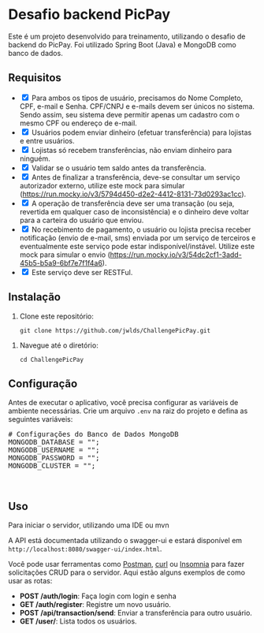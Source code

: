 <!DOCTYPE html>
<html>

<body>

  <h1>Desafio backend PicPay</h1>

  <p>Este é um projeto desenvolvido para treinamento, utilizando o desafio de backend do PicPay. Foi utilizado Spring Boot (Java) e MongoDB como banco de dados.</p>

  <h2>Requisitos</h2>

  <ul>
    <li><input type="checkbox" checked> Para ambos os tipos de usuário, precisamos do Nome Completo, CPF, e-mail e Senha. CPF/CNPJ e e-mails devem ser únicos no sistema. Sendo assim, seu sistema deve permitir apenas um cadastro com o mesmo CPF ou endereço de e-mail.</li>
    <li><input type="checkbox" checked> Usuários podem enviar dinheiro (efetuar transferência) para lojistas e entre usuários.</li>
    <li><input type="checkbox" checked> Lojistas só recebem transferências, não enviam dinheiro para ninguém.</li>
    <li><input type="checkbox" checked> Validar se o usuário tem saldo antes da transferência.</li>
    <li><input type="checkbox" checked> Antes de finalizar a transferência, deve-se consultar um serviço autorizador externo, utilize este mock para simular (<a href="https://run.mocky.io/v3/5794d450-d2e2-4412-8131-73d0293ac1cc">https://run.mocky.io/v3/5794d450-d2e2-4412-8131-73d0293ac1cc</a>).</li>
    <li><input type="checkbox" checked> A operação de transferência deve ser uma transação (ou seja, revertida em qualquer caso de inconsistência) e o dinheiro deve voltar para a carteira do usuário que enviou.</li>
    <li><input type="checkbox" checked> No recebimento de pagamento, o usuário ou lojista precisa receber notificação (envio de e-mail, sms) enviada por um serviço de terceiros e eventualmente este serviço pode estar indisponível/instável. Utilize este mock para simular o envio (<a href="https://run.mocky.io/v3/54dc2cf1-3add-45b5-b5a9-6bf7e7f1f4a6">https://run.mocky.io/v3/54dc2cf1-3add-45b5-b5a9-6bf7e7f1f4a6</a>).</li>
    <li><input type="checkbox" checked> Este serviço deve ser RESTFul.</li>
  </ul>

  <h2>Instalação</h2>
  
  <ol>
    <li>Clone este repositório:</li>

    git clone https://github.com/jwlds/ChallengePicPay.git
  </ol>

  <ol>
    <li>Navegue até o diretório:</li>

    cd ChallengePicPay
  </ol>


  <h2>Configuração</h2>

  <p>Antes de executar o aplicativo, você precisa configurar as variáveis de ambiente necessárias. Crie um arquivo <code>.env</code> na raiz do projeto e defina as seguintes variáveis:</p>

  <pre>
# Configurações do Banco de Dados MongoDB
MONGODB_DATABASE = "";
MONGODB_USERNAME = "";
MONGODB_PASSWORD = "";
MONGODB_CLUSTER = "";

  </pre>

  <h2>Uso</h2>

  <p>Para iniciar o servidor, utilizando uma IDE ou mvn</p>


  <p>A API está documentada utilizando o swagger-ui e estará disponível em <code>http://localhost:8080/swagger-ui/index.html</code>.</p>

  <p>Você pode usar ferramentas como <a href="https://www.postman.com/">Postman</a>, <a href="https://curl.se/">curl</a> ou <a href="https://insomnia.rest/">Insomnia</a> para fazer solicitações CRUD para o servidor. Aqui estão alguns exemplos de como usar as rotas:</p>

  <ul>
    <li><strong>POST /auth/login</strong>: Faça login com login e senha</li>
    <li><strong>GET /auth/register</strong>: Registre um novo usuário.</li>
    <li><strong>POST /api/transaction/send</strong>: Enviar a transferência para outro usuário.</li>
    <li><strong>GET /user/</strong>: Lista todos os usuários.</li>
  </ul>
  
</body>

</html>
